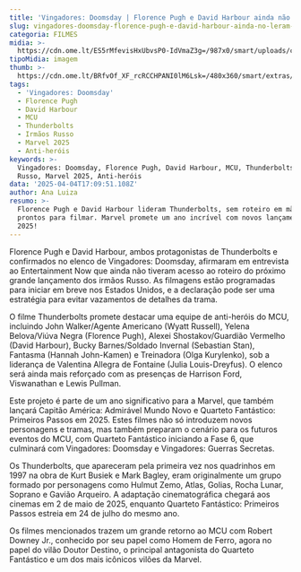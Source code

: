 ```yaml
---
title: 'Vingadores: Doomsday | Florence Pugh e David Harbour ainda não leram o roteiro'
slug: vingadores-doomsday-florence-pugh-e-david-harbour-ainda-no-leram-o-roteiro
categoria: FILMES
midia: >-
  https://cdn.ome.lt/ES5rMfevisHxUbvsP0-IdVmaZ3g=/987x0/smart/uploads/conteudo/fotos/OMELETE_CAPA_-_2025-04-04T133214.667.png
tipoMidia: imagem
thumb: >-
  https://cdn.ome.lt/BRfvOf_XF_rcRCCHPANI0lM6Lsk=/480x360/smart/extras/conteudos/omelete_THUMB_-_2025-04-04T133159.578.png
tags:
  - 'Vingadores: Doomsday'
  - Florence Pugh
  - David Harbour
  - MCU
  - Thunderbolts
  - Irmãos Russo
  - Marvel 2025
  - Anti-heróis
keywords: >-
  Vingadores: Doomsday, Florence Pugh, David Harbour, MCU, Thunderbolts, Irmãos
  Russo, Marvel 2025, Anti-heróis
data: '2025-04-04T17:09:51.108Z'
author: Ana Luiza
resumo: >-
  Florence Pugh e David Harbour lideram Thunderbolts, sem roteiro em mãos, mas
  prontos para filmar. Marvel promete um ano incrível com novos lançamentos em
  2025!
---
```


Florence Pugh e David Harbour, ambos protagonistas de Thunderbolts e confirmados no elenco de Vingadores: Doomsday, afirmaram em entrevista ao Entertainment Now que ainda não tiveram acesso ao roteiro do próximo grande lançamento dos irmãos Russo. As filmagens estão programadas para iniciar em breve nos Estados Unidos, e a declaração pode ser uma estratégia para evitar vazamentos de detalhes da trama.

O filme Thunderbolts promete destacar uma equipe de anti-heróis do MCU, incluindo John Walker/Agente Americano (Wyatt Russell), Yelena Belova/Viúva Negra (Florence Pugh), Alexei Shostakov/Guardião Vermelho (David Harbour), Bucky Barnes/Soldado Invernal (Sebastian Stan), Fantasma (Hannah John-Kamen) e Treinadora (Olga Kurylenko), sob a liderança de Valentina Allegra de Fontaine (Julia Louis-Dreyfus). O elenco será ainda mais reforçado com as presenças de Harrison Ford, Viswanathan e Lewis Pullman.

Este projeto é parte de um ano significativo para a Marvel, que também lançará Capitão América: Admirável Mundo Novo e Quarteto Fantástico: Primeiros Passos em 2025. Estes filmes não só introduzem novos personagens e tramas, mas também preparam o cenário para os futuros eventos do MCU, com Quarteto Fantástico iniciando a Fase 6, que culminará com Vingadores: Doomsday e Vingadores: Guerras Secretas.

Os Thunderbolts, que apareceram pela primeira vez nos quadrinhos em 1997 na obra de Kurt Busiek e Mark Bagley, eram originalmente um grupo formado por personagens como Hulmut Zemo, Atlas, Golias, Rocha Lunar, Soprano e Gavião Arqueiro. A adaptação cinematográfica chegará aos cinemas em 2 de maio de 2025, enquanto Quarteto Fantástico: Primeiros Passos estreia em 24 de julho do mesmo ano.

Os filmes mencionados trazem um grande retorno ao MCU com Robert Downey Jr., conhecido por seu papel como Homem de Ferro, agora no papel do vilão Doutor Destino, o principal antagonista do Quarteto Fantástico e um dos mais icônicos vilões da Marvel.
